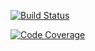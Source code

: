[![Build Status](https://scrutinizer-ci.com/g/Deployee/dependency/badges/build.png?b=master)](https://scrutinizer-ci.com/g/Deployee/dependency/build-status/master)

[![Code Coverage](https://scrutinizer-ci.com/g/Deployee/dependency/badges/coverage.png?b=master)](https://scrutinizer-ci.com/g/Deployee/dependency/?branch=master)